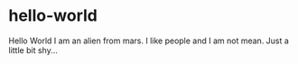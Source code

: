 # hello-world
Hello World
I am an alien from mars. I like people and I am not mean. Just a little bit shy...
